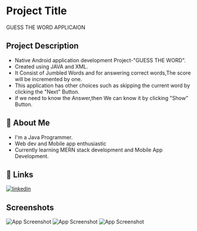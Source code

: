 
# Project Title
GUESS THE WORD APPLICAION



## Project Description
* Native Android application development Project-"GUESS THE WORD".
* Created using JAVA and XML.
* It Consist of Jumbled Words and for answering correct words,The score will be incremented by one.
* This application has other choices such as skipping the current word by clicking the "Next" Button.
* if we need to know the Answer,then We can know it by clicking "Show" Button.
## 🚀 About Me
* I'm a Java Programmer.
* Web dev and Mobile app enthusiastic 
* Currently learning MERN stack development and Mobile App Development.

## 🔗 Links
[![linkedin](https://img.shields.io/badge/linkedin-0A66C2?style=for-the-badge&logo=linkedin&logoColor=white)](https://www.linkedin.com/in/karthick-kumar-sm)



## Screenshots

![App Screenshot](/repository/img.jpg?raw=true "Screenshot1")
![App Screenshot](/repository/img1.jpg?raw=true "Screenshot2")
![App Screenshot](/repository/img2.jpg?raw=true "Screenshot3")

